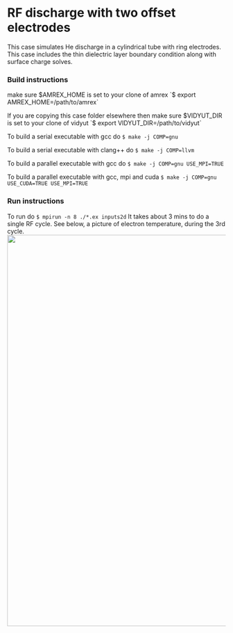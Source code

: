 # RF discharge with two offset electrodes

This case simulates He discharge in a cylindrical tube
with ring electrodes. This case includes the thin
dielectric layer boundary condition along with surface charge solves.

### Build instructions

make sure $AMREX_HOME is set to your clone of amrex
`$ export AMREX_HOME=/path/to/amrex`

If you are copying this case folder elsewhere then
make sure $VIDYUT_DIR is set to your clone of vidyut
`$ export VIDYUT_DIR=/path/to/vidyut`

To build a serial executable with gcc do
`$ make -j COMP=gnu`


To build a serial executable with clang++ do
`$ make -j COMP=llvm`

To build a parallel executable with gcc do
`$ make -j COMP=gnu USE_MPI=TRUE`

To build a parallel executable with gcc, mpi and cuda
`$ make -j COMP=gnu USE_CUDA=TRUE USE_MPI=TRUE`

### Run instructions
To run do
`$ mpirun -n 8 ./*.ex inputs2d`
It takes about 3 mins to do a single RF cycle.
See below, a picture of electron temperature, during the 3rd cycle.
<img src="https://github.com/user-attachments/assets/aa9530e9-d401-438d-ba8c-f7ba89dc80b6" width=900>
